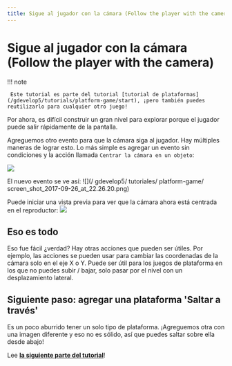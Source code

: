 ```yaml
---
title: Sigue al jugador con la cámara (Follow the player with the camera)
---
```

# Sigue al jugador con la cámara (Follow the player with the camera)

!!! note

     Este tutorial es parte del tutorial [tutorial de plataformas](/gdevelop5/tutorials/platform-game/start), ¡pero también puedes reutilizarlo para cualquier otro juego!

Por ahora, es difícil construir un gran nivel para explorar porque el jugador puede salir rápidamente de la pantalla.

Agreguemos otro evento para que la cámara siga al jugador. Hay múltiples maneras de lograr esto. Lo más simple es agregar un evento sin condiciones y la acción llamada `Centrar la cámara en un objeto`:

![](/gdevelop5/tutorials/platform-game/screen_shot_2017-09-26_at_22.25.53.png)

El nuevo evento se ve así: ![](/ gdevelop5/ tutoriales/ platform-game/ screen_shot_2017-09-26_at_22.26.20.png)

Puede iniciar una vista previa para ver que la cámara ahora está centrada en el reproductor: ![](/gdevelop5/tutorials/platform-game/screen_shot_2017-09-26_at_22.27.31.png)

## Eso es todo

Eso fue fácil ¿verdad? Hay otras acciones que pueden ser útiles. Por ejemplo, las acciones se pueden usar para cambiar las coordenadas de la cámara solo en el eje X o Y. Puede ser útil para los juegos de plataforma en los que no puedes subir / bajar, solo pasar por el nivel con un desplazamiento lateral.

## Siguiente paso: agregar una plataforma 'Saltar a través'

Es un poco aburrido tener un solo tipo de plataforma. ¡Agreguemos otra con una imagen diferente y eso no es sólido, así que puedes saltar sobre ella desde abajo!

Lee **[la siguiente parte del tutorial](/es/gdevelop5/tutorials/platform-game/4-add-jump-thru-platforms)**!
